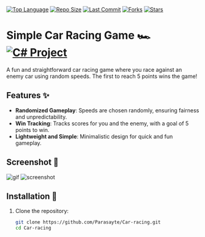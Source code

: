 [![Top Language](https://img.shields.io/github/languages/top/Parasayte/Car-racing?color=teal&style=plastic)](https://github.com/Parasayte/Car-racing)
[![Repo Size](https://img.shields.io/github/repo-size/Parasayte/Car-racing?color=crimson&style=plastic)](https://github.com/Parasayte/Car-racing)
[![Last Commit](https://img.shields.io/github/last-commit/Parasayte/Car-racing?color=gold&style=plastic)](https://github.com/Parasayte/Car-racing/commits)
[![Forks](https://img.shields.io/github/forks/Parasayte/Car-racing?color=oil&style=plastic)](https://github.com/Parasayte/Car-racing/network/members)
[![Stars](https://img.shields.io/github/stars/Parasayte/Car-racing?color=indigo&style=plastic)](https://github.com/Parasayte/Car-racing/stargazers)

# Simple Car Racing Game 🏎️ [![C# Project](https://img.shields.io/badge/Csharp-Project-indigo?style=plastic)](https://www.python.org/)

A fun and straightforward car racing game where you race against an enemy car using random speeds. The first to reach 5 points wins the game!

## Features ✨
- **Randomized Gameplay**: Speeds are chosen randomly, ensuring fairness and unpredictability.
- **Win Tracking**: Tracks scores for you and the enemy, with a goal of 5 points to win.
- **Lightweight and Simple**: Minimalistic design for quick and fun gameplay.

## Screenshot 📸

![gif](https://i.imgur.com/HeN1NfG.gif)
![screenshot](https://i.imgur.com/ZY5xkYk.png)


## Installation 🔧

1. Clone the repository:
   ```bash
   git clone https://github.com/Parasayte/Car-racing.git
   cd Car-racing
